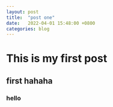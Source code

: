 ```yaml
---
layout: post
title:  "post one"
date:   2022-04-01 15:48:00 +0800
categories: blog
---
```

# This is my first post
## first hahaha
### hello